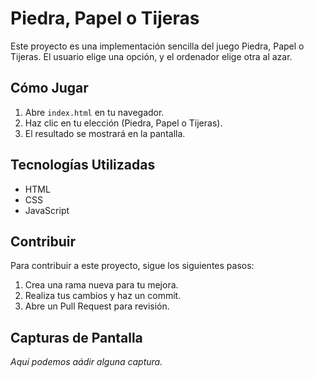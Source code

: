 # Piedra, Papel o Tijeras

Este proyecto es una implementación sencilla del juego Piedra, Papel o Tijeras. El usuario elige una opción, y el ordenador elige otra al azar.

## Cómo Jugar

1. Abre `index.html` en tu navegador.
2. Haz clic en tu elección (Piedra, Papel o Tijeras).
3. El resultado se mostrará en la pantalla.

## Tecnologías Utilizadas

- HTML
- CSS
- JavaScript

## Contribuir

Para contribuir a este proyecto, sigue los siguientes pasos:

1. Crea una rama nueva para tu mejora.
2. Realiza tus cambios y haz un commit.
3. Abre un Pull Request para revisión.

## Capturas de Pantalla

_Aquí podemos aádir alguna captura._
